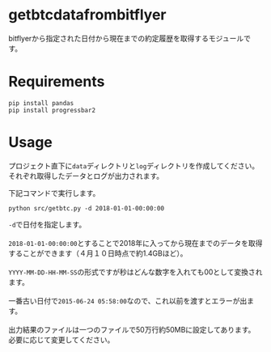 # getbtcdatafrombitflyer
bitflyerから指定された日付から現在までの約定履歴を取得するモジュールです。 <br>

# Requirements
`pip install pandas` <br>
`pip install progressbar2` <br>

# Usage

プロジェクト直下に`data`ディレクトリと`log`ディレクトリを作成してください。 <br>
それぞれ取得したデータとログが出力されます。 <br>

下記コマンドで実行します。 <br>

`python src/getbtc.py -d 2018-01-01-00:00:00` <br>

`-d`で日付を指定します。 <br>
 <br>
`2018-01-01-00:00:00`とすることで2018年に入ってから現在までのデータを取得することができます（４月１０日時点で約1.4GBほど）。 <br>
 <br>
`YYYY-MM-DD-HH-MM-SS`の形式ですが秒はどんな数字を入れても00として変換されます。 <br>
 <br>
一番古い日付で`2015-06-24 05:58:00`なので、これ以前を渡すとエラーが出ます。 <br>
 <br>
出力結果のファイルは一つのファイルで50万行約50MBに設定してあります。 <br>
必要に応じて変更してください。 <br>
